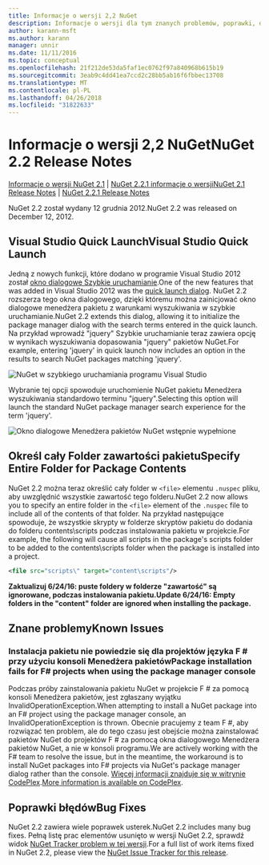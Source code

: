 ```yaml
---
title: Informacje o wersji 2,2 NuGet
description: Informacje o wersji dla tym znanych problemów, poprawki, dodatkowe funkcje i dcr 2.2 NuGet.
author: karann-msft
ms.author: karann
manager: unnir
ms.date: 11/11/2016
ms.topic: conceptual
ms.openlocfilehash: 21f212de53da5faf1ec0762f97a840968b615b19
ms.sourcegitcommit: 3eab9c4dd41ea7ccd2c28bb5ab16f6fbbec13708
ms.translationtype: MT
ms.contentlocale: pl-PL
ms.lasthandoff: 04/26/2018
ms.locfileid: "31822633"
---
```

# <a name="nuget-22-release-notes"></a><span data-ttu-id="868a6-103">Informacje o wersji 2,2 NuGet</span><span class="sxs-lookup"><span data-stu-id="868a6-103">NuGet 2.2 Release Notes</span></span>

<span data-ttu-id="868a6-104">[Informacje o wersji NuGet 2.1](../release-notes/nuget-2.1.md) | [NuGet 2.2.1 informacje o wersji](../release-notes/nuget-2.2.1.md)</span><span class="sxs-lookup"><span data-stu-id="868a6-104">[NuGet 2.1 Release Notes](../release-notes/nuget-2.1.md) | [NuGet 2.2.1 Release Notes](../release-notes/nuget-2.2.1.md)</span></span>

<span data-ttu-id="868a6-105">NuGet 2.2 został wydany 12 grudnia 2012.</span><span class="sxs-lookup"><span data-stu-id="868a6-105">NuGet 2.2 was released on December 12, 2012.</span></span>

## <a name="visual-studio-quick-launch"></a><span data-ttu-id="868a6-106">Visual Studio Quick Launch</span><span class="sxs-lookup"><span data-stu-id="868a6-106">Visual Studio Quick Launch</span></span>
<span data-ttu-id="868a6-107">Jedną z nowych funkcji, które dodano w programie Visual Studio 2012 został [okno dialogowe Szybkie uruchamianie](/visualstudio/ide/reference/quick-launch-environment-options-dialog-box).</span><span class="sxs-lookup"><span data-stu-id="868a6-107">One of the new features that was added in Visual Studio 2012 was the [quick launch dialog](/visualstudio/ide/reference/quick-launch-environment-options-dialog-box).</span></span> <span data-ttu-id="868a6-108">NuGet 2.2 rozszerza tego okna dialogowego, dzięki któremu można zainicjować okno dialogowe menedżera pakietu z warunkami wyszukiwania w szybkie uruchamianie.</span><span class="sxs-lookup"><span data-stu-id="868a6-108">NuGet 2.2 extends this dialog, allowing it to initialize the package manager dialog with the search terms entered in the quick launch.</span></span> <span data-ttu-id="868a6-109">Na przykład wprowadź "jquery" Szybkie uruchamianie teraz zawiera opcję w wynikach wyszukiwania dopasowania "jquery" pakietów NuGet.</span><span class="sxs-lookup"><span data-stu-id="868a6-109">For example, entering 'jquery' in quick launch now includes an option in the results to search NuGet packages matching 'jquery'.</span></span>

![NuGet w szybkiego uruchamiania programu Visual Studio](./media/quick-launch.png)

<span data-ttu-id="868a6-111">Wybranie tej opcji spowoduje uruchomienie NuGet pakietu Menedżera wyszukiwania standardowo terminu "jquery".</span><span class="sxs-lookup"><span data-stu-id="868a6-111">Selecting this option will launch the standard NuGet package manager search experience for the term 'jquery'.</span></span>

![Okno dialogowe Menedżera pakietów NuGet wstępnie wypełnione](./media/pkg-mgr-search-from-quick-launch.png)

## <a name="specify-entire-folder-for-package-contents"></a><span data-ttu-id="868a6-113">Określ cały Folder zawartości pakietu</span><span class="sxs-lookup"><span data-stu-id="868a6-113">Specify Entire Folder for Package Contents</span></span>
<span data-ttu-id="868a6-114">NuGet 2.2 można teraz określić cały folder w `<file>` elementu `.nuspec` pliku, aby uwzględnić wszystkie zawartość tego folderu.</span><span class="sxs-lookup"><span data-stu-id="868a6-114">NuGet 2.2 now allows you to specify an entire folder in the `<file>` element of the `.nuspec` file to include all of the contents of that folder.</span></span> <span data-ttu-id="868a6-115">Na przykład następujące spowoduje, że wszystkie skrypty w folderze skryptów pakietu do dodania do folderu contents\scripts podczas instalowania pakietu w projekcie.</span><span class="sxs-lookup"><span data-stu-id="868a6-115">For example, the following will cause all scripts in the package's scripts folder to be added to the contents\scripts folder when the package is installed into a project.</span></span>

```xml
<file src="scripts\" target="content\scripts"/>
```

<span data-ttu-id="868a6-116">**Zaktualizuj 6/24/16: puste foldery w folderze "zawartość" są ignorowane, podczas instalowania pakietu.**</span><span class="sxs-lookup"><span data-stu-id="868a6-116">**Update 6/24/16: Empty folders in the "content" folder are ignored when installing the package.**</span></span>

## <a name="known-issues"></a><span data-ttu-id="868a6-117">Znane problemy</span><span class="sxs-lookup"><span data-stu-id="868a6-117">Known Issues</span></span>

### <a name="package-installation-fails-for-f-projects-when-using-the-package-manager-console"></a><span data-ttu-id="868a6-118">Instalacja pakietu nie powiedzie się dla projektów języka F # przy użyciu konsoli Menedżera pakietów</span><span class="sxs-lookup"><span data-stu-id="868a6-118">Package installation fails for F# projects when using the package manager console</span></span>
<span data-ttu-id="868a6-119">Podczas próby zainstalowania pakietu NuGet w projekcie F # za pomocą konsoli Menedżera pakietów, jest zgłaszany wyjątku InvalidOperationException.</span><span class="sxs-lookup"><span data-stu-id="868a6-119">When attempting to install a NuGet package into an F# project using the package manager console, an InvalidOperationException is thrown.</span></span> <span data-ttu-id="868a6-120">Obecnie pracujemy z team F #, aby rozwiązać ten problem, ale do tego czasu jest obejście można zainstalować pakietów NuGet do projektów F # za pomocą okna dialogowego Menedżera pakietów NuGet, a nie w konsoli programu.</span><span class="sxs-lookup"><span data-stu-id="868a6-120">We are actively working with the F# team to resolve the issue, but in the meantime, the workaround is to install NuGet packages into F# projects via NuGet's package manager dialog rather than the console.</span></span> <span data-ttu-id="868a6-121">[Więcej informacji znajduje się w witrynie CodePlex](http://nuget.codeplex.com/workitem/2873).</span><span class="sxs-lookup"><span data-stu-id="868a6-121">[More information is available on CodePlex](http://nuget.codeplex.com/workitem/2873).</span></span>


## <a name="bug-fixes"></a><span data-ttu-id="868a6-122">Poprawki błędów</span><span class="sxs-lookup"><span data-stu-id="868a6-122">Bug Fixes</span></span>
<span data-ttu-id="868a6-123">NuGet 2.2 zawiera wiele poprawek usterek.</span><span class="sxs-lookup"><span data-stu-id="868a6-123">NuGet 2.2 includes many bug fixes.</span></span> <span data-ttu-id="868a6-124">Pełną listę prac elementów usunięto w wersji NuGet 2.2, sprawdź widok [NuGet Tracker problem w tej wersji](http://nuget.codeplex.com/workitem/list/advanced?keyword=&status=Closed&type=All&priority=All&release=NuGet%202.2&assignedTo=All&component=All&sortField=LastUpdatedDate&sortDirection=Descending&page=0).</span><span class="sxs-lookup"><span data-stu-id="868a6-124">For a full list of work items fixed in NuGet 2.2, please view the [NuGet Issue Tracker for this release](http://nuget.codeplex.com/workitem/list/advanced?keyword=&status=Closed&type=All&priority=All&release=NuGet%202.2&assignedTo=All&component=All&sortField=LastUpdatedDate&sortDirection=Descending&page=0).</span></span>
